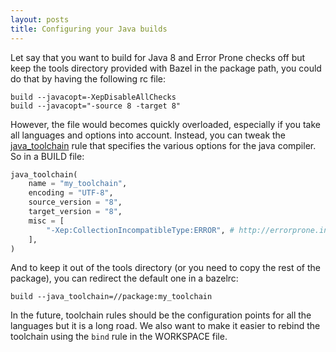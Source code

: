 ```yaml
---
layout: posts
title: Configuring your Java builds
---
```


Let say that you want to build for Java 8 and Error Prone checks off but keep
the tools directory provided with Bazel in the package path, you could do that
by having the following rc file:

```
build --javacopt=-XepDisableAllChecks
build --javacopt="-source 8 -target 8"
```

However, the file would becomes quickly overloaded, especially if you take
all languages and options into account. Instead, you can tweak the
[java_toolchain](https://github.com/bazelbuild/bazel/tree/0e1680e58f01f3d443f7e68865b5a56b76c9dadf/tools/jdk/BUILD#L73)
rule that specifies the various options for the java compiler. So in a
BUILD file:

```python
java_toolchain(
    name = "my_toolchain",
    encoding = "UTF-8",
    source_version = "8",
    target_version = "8",
    misc = [
        "-Xep:CollectionIncompatibleType:ERROR", # http://errorprone.info/bugpattern/CollectionIncompatibleType
    ],
)
```

And to keep it out of the tools directory (or you need to copy the rest
of the package), you can redirect the default one in a bazelrc:

```
build --java_toolchain=//package:my_toolchain
```

In the future, toolchain rules should be the configuration points for all
the languages but it is a long road. We also want to make it easier to
rebind the toolchain using the `bind` rule in the WORKSPACE file.

